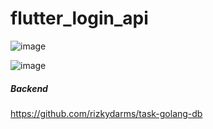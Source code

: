 # flutter_login_api

![image](https://github.com/user-attachments/assets/7c53f642-f4c9-4128-9db2-21e0021e5219)

![image](https://github.com/user-attachments/assets/f7080258-a7e3-4f2d-acb6-b54616f01694)

##### Backend 
https://github.com/rizkydarms/task-golang-db

